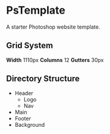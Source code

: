 # PsTemplate

A starter Photoshop website template.

## Grid System

**Width** 1110px
**Columns** 12
**Gutters** 30px

## Directory Structure

- Header
    - Logo
    - Nav
- Main
- Footer
- Background